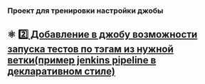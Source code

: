 ### Проект для тренировки настройки джобы
## :atom_symbol: [ :two: Добавление в джобу возможности запуска тестов по тэгам из нужной ветки(пример jenkins pipeline в декларативном стиле)](https://github.com/valentina810/ci-cd/blob/main/chapters/setting_up_running_tests_by_tags.md)